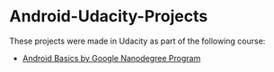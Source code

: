 # Android-Udacity-Projects

These projects were made in Udacity as part of the following course:

* [ Android Basics by Google Nanodegree Program](https://www.udacity.com/course/android-basics-nanodegree-by-google--nd803)
